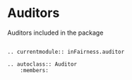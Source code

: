 # Auditors

Auditors included in the package

```{eval-rst}

.. currentmodule:: inFairness.auditor

.. autoclass:: Auditor
    :members:
```
